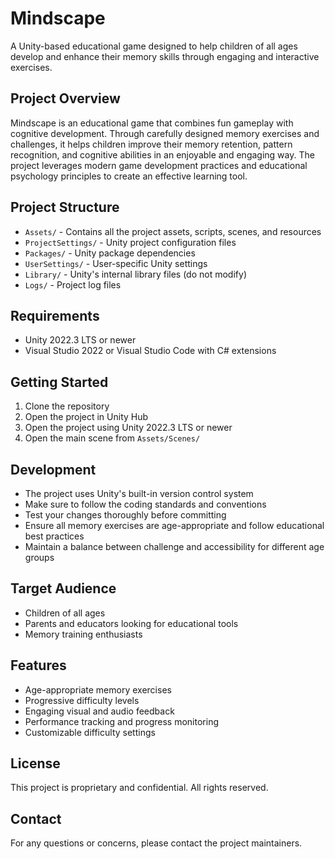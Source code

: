 # Mindscape

A Unity-based educational game designed to help children of all ages develop and enhance their memory skills through engaging and interactive exercises.

## Project Overview

Mindscape is an educational game that combines fun gameplay with cognitive development. Through carefully designed memory exercises and challenges, it helps children improve their memory retention, pattern recognition, and cognitive abilities in an enjoyable and engaging way. The project leverages modern game development practices and educational psychology principles to create an effective learning tool.

## Project Structure

- `Assets/` - Contains all the project assets, scripts, scenes, and resources
- `ProjectSettings/` - Unity project configuration files
- `Packages/` - Unity package dependencies
- `UserSettings/` - User-specific Unity settings
- `Library/` - Unity's internal library files (do not modify)
- `Logs/` - Project log files

## Requirements

- Unity 2022.3 LTS or newer
- Visual Studio 2022 or Visual Studio Code with C# extensions

## Getting Started

1. Clone the repository
2. Open the project in Unity Hub
3. Open the project using Unity 2022.3 LTS or newer
4. Open the main scene from `Assets/Scenes/`

## Development

- The project uses Unity's built-in version control system
- Make sure to follow the coding standards and conventions
- Test your changes thoroughly before committing
- Ensure all memory exercises are age-appropriate and follow educational best practices
- Maintain a balance between challenge and accessibility for different age groups

## Target Audience

- Children of all ages
- Parents and educators looking for educational tools
- Memory training enthusiasts

## Features

- Age-appropriate memory exercises
- Progressive difficulty levels
- Engaging visual and audio feedback
- Performance tracking and progress monitoring
- Customizable difficulty settings

## License

This project is proprietary and confidential. All rights reserved.

## Contact

For any questions or concerns, please contact the project maintainers. 